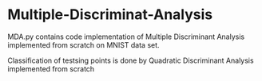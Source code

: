 # Multiple-Discriminat-Analysis
MDA.py contains code implementation of Multiple Discriminant Analysis implemented from scratch on MNIST data set. 

Classification of  testsing points is done by Quadratic Discriminant Analysis implemented from scratch
